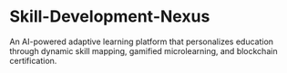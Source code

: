 # Skill-Development-Nexus
An AI-powered adaptive learning platform that personalizes education through dynamic skill mapping, gamified microlearning, and blockchain certification.
